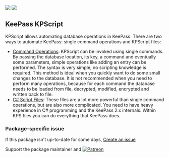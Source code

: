 [![](https://img.shields.io/chocolatey/v/keepass-plugin-kpfloatingpanel?color=green&label=keepass-plugin-kpfloatingpanel)](https://chocolatey.org/packages/keepass-plugin-kpfloatingpanel) [![](https://img.shields.io/chocolatey/dt/keepass-plugin-kpfloatingpanel)](https://chocolatey.org/packages/keepass-plugin-kpfloatingpanel)

## KeePass KPScript
KPScript allows automating database operations in KeePass. There are two ways to automate KeePass: single command operations and KPScript files:

* [Command Operations](http://keepass.info/help/v2_dev/scr_index.html): KPScript can be invoked using
single commands. By passing the database location, its key, a command and eventually some parameters,
simple operations like adding an entry can be performed. The syntax is very simple, no scripting
knowledge is required. This method is ideal when you quickly want to do some small changes to the
database. It is not recommended when you need to perform many operations, because for each command the
database needs to be loaded from file, decrypted, modified, encrypted and written back to file.
* [C# Script Files](http://keepass.info/help/v2_dev/scr_kps_index.html): These files are a lot more
powerful than single command operations, but are also more complicated. You need to have heavy
experience in C# programming and the KeePass 2.x internals. Within KPS files you can do everything that
KeePass does.

### Package-specific issue
If this package isn't up-to-date for some days, [Create an issue](https://github.com/tunisiano187/Chocolatey-packages/issues/new/choose)

Support the package maintainer and [![Patreon](https://cdn.jsdelivr.net/gh/tunisiano187/Chocolatey-packages@d15c4e19c709e7148588d4523ffc6dd3cd3c7e5e/icons/patreon.png)](https://www.patreon.com/tunisiano)

